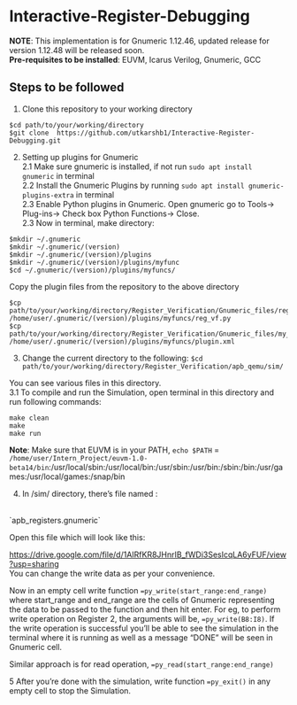 # Interactive-Register-Debugging
**NOTE**: This implementation is for Gnumeric 1.12.46, updated release for version 1.12.48 will be released soon.<br/>
**Pre-requisites to be installed**: EUVM, Icarus Verilog, Gnumeric, GCC
## Steps to be followed
1. Clone this repository to your working directory
```
$cd path/to/your/working/directory 
$git clone  https://github.com/utkarshb1/Interactive-Register-Debugging.git
```
2. Setting up plugins for Gnumeric <br/>
2.1 Make sure gnumeric is installed, if not run `sudo apt install gnumeric` in terminal <br/>
2.2 Install the Gnumeric Plugins by running `sudo apt install gnumeric-plugins-extra` in terminal <br/>
2.3 Enable Python plugins in Gnumeric. Open gnumeric go to Tools-> Plug-ins-> Check box Python Functions-> Close. <br/> 
2.3 Now in terminal, make directory: <br/>
```
$mkdir ~/.gnumeric 
$mkdir ~/.gnumeric/(version) 
$mkdir ~/.gnumeric/(version)/plugins 
$mkdir ~/.gnumeric/(version)/plugins/myfunc 
$cd ~/.gnumeric/(version)/plugins/myfuncs/ 
```
Copy the plugin files from the repository to the above directory
```
$cp path/to/your/working/directory/Register_Verification/Gnumeric_files/reg_gnfunc.py /home/user/.gnumeric/(version)/plugins/myfuncs/reg_vf.py 
$cp path/to/your/working/directory/Register_Verification/Gnumeric_files/my_link.xml /home/user/.gnumeric/(version)/plugins/myfuncs/plugin.xml
```

3. Change the current directory to the following: `$cd path/to/your/working/directory/Register_Verification/apb_qemu/sim/` 

You can see various files in this directory.<br/>
3.1 To compile and run the Simulation, open terminal in this directory and run following commands:
```
make clean
make 
make run 
```

 **Note**: Make sure that EUVM is in your PATH, `echo $PATH` = `/home/user/Intern_Project/euvm-1.0-beta14/bin`:/usr/local/sbin:/usr/local/bin:/usr/sbin:/usr/bin:/sbin:/bin:/usr/games:/usr/local/games:/snap/bin

4. In /sim/ directory, there’s file named :
<br>
`apb_registers.gnumeric`

Open this file which will look like this:

https://drive.google.com/file/d/1AIRfKR8JHnrIB_fWDi3SesIcqLA6yFUF/view?usp=sharing
<br>
You can change the write data as per your convenience.

Now in an empty cell write function `=py_write(start_range:end_range)` where start_range and end_range are the cells of Gnumeric representing the data to be passed to the function and then hit enter. For eg, to perform write operation on Register 2, the arguments will be, `=py_write(B8:I8)`. If the write operation is successful you’ll be able to see the simulation in the terminal where it is running as well as a message “DONE” will be seen in Gnumeric cell.

Similar approach is for read operation, `=py_read(start_range:end_range)`

5 After you’re done with the simulation, write function `=py_exit()` in any empty cell to stop the Simulation.
